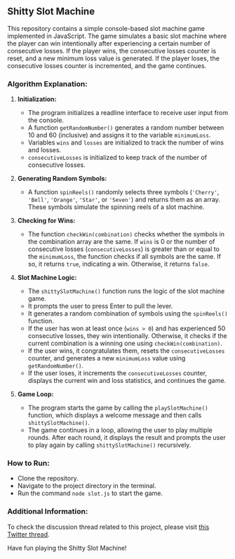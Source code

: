 ## Shitty Slot Machine

This repository contains a simple console-based slot machine game implemented in JavaScript. The game simulates a basic slot machine where the player can win intentionally after experiencing a certain number of consecutive losses. If the player wins, the consecutive losses counter is reset, and a new minimum loss value is generated. If the player loses, the consecutive losses counter is incremented, and the game continues.

### Algorithm Explanation:

1. **Initialization:**
   - The program initializes a readline interface to receive user input from the console.
   - A function `getRandomNumber()` generates a random number between 10 and 60 (inclusive) and assigns it to the variable `minimumLoss`.
   - Variables `wins` and `losses` are initialized to track the number of wins and losses.
   - `consecutiveLosses` is initialized to keep track of the number of consecutive losses.

2. **Generating Random Symbols:**
   - A function `spinReels()` randomly selects three symbols (`'Cherry'`, `'Bell'`, `'Orange'`, `'Star'`, or `'Seven'`) and returns them as an array. These symbols simulate the spinning reels of a slot machine.

3. **Checking for Wins:**
   - The function `checkWin(combination)` checks whether the symbols in the combination array are the same. If `wins` is 0 or the number of consecutive losses (`consecutiveLosses`) is greater than or equal to the `minimumLoss`, the function checks if all symbols are the same. If so, it returns `true`, indicating a win. Otherwise, it returns `false`.

4. **Slot Machine Logic:**
   - The `shittySlotMachine()` function runs the logic of the slot machine game.
   - It prompts the user to press Enter to pull the lever.
   - It generates a random combination of symbols using the `spinReels()` function.
   - If the user has won at least once (`wins > 0`) and has experienced 50 consecutive losses, they win intentionally. Otherwise, it checks if the current combination is a winning one using `checkWin(combination)`.
   - If the user wins, it congratulates them, resets the `consecutiveLosses` counter, and generates a new `minimumLoss` value using `getRandomNumber()`.
   - If the user loses, it increments the `consecutiveLosses` counter, displays the current win and loss statistics, and continues the game.

5. **Game Loop:**
   - The program starts the game by calling the `playSlotMachine()` function, which displays a welcome message and then calls `shittySlotMachine()`.
   - The game continues in a loop, allowing the user to play multiple rounds. After each round, it displays the result and prompts the user to play again by calling `shittySlotMachine()` recursively.

### How to Run:
- Clone the repository.
- Navigate to the project directory in the terminal.
- Run the command `node slot.js` to start the game.

### Additional Information:
To check the discussion thread related to this project, please visit [this Twitter thread](https://twitter.com/wdyhere/status/1712934338403455456).

Have fun playing the Shitty Slot Machine!